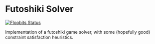 # Futoshiki Solver

[![Floobits Status](https://floobits.com/dnery/futoshiki-solver.svg)](https://floobits.com/dnery/futoshiki-solver/redirect)


Implementation of a futoshiki game solver, with some (hopefully good) constraint satisfaction heuristics.
